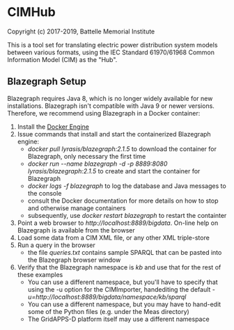 # CIMHub

Copyright (c) 2017-2019, Battelle Memorial Institute

This is a tool set for translating electric power distribution system models between
various formats, using the IEC Standard 61970/61968 Common Information Model (CIM) as the "Hub".

## Blazegraph Setup

Blazegraph requires Java 8, which is no longer widely available for new installations.  Blazegraph isn't compatible with Java 9 or newer versions. Therefore, we recommend using Blazegraph in a Docker container:

1. Install the [Docker Engine](https://docs.docker.com/install/)
2. Issue commands that install and start the containerized Blazegraph engine:
	 * _docker pull lyrasis/blazegraph:2.1.5_ to download the container for Blazegraph, only necessary the first time
	 * _docker run --name blazegraph -d -p 8889:8080 lyrasis/blazegraph:2.1.5_ to create and start the container for Blazegraph
	 * _docker logs -f blazegraph_ to log the database and Java messages to the console
	 * consult the Docker documentation for more details on how to stop and otherwise manage containers
   * subsequently, use _docker restart blazegraph_ to restart the containter
3. Point a web browser to _http://localhost:8889/bigdata_. On-line help on Blazegraph is available from the browser
4. Load some data from a CIM XML file, or any other XML triple-store
5. Run a query in the browser
	 * the file _queries.txt_ contains sample SPARQL that can be pasted into the Blazegraph browser window
6. Verify that the Blazegraph namespace is _kb_ and use that for the rest of these examples
	 * You can use a different namespace, but you'll have to specify that using the -u option for the CIMImporter, handediting the default _-u=http://localhost:8889/bigdata/namespace/kb/sparql_
	 * You can use a different namespace, but you may have to hand-edit some of the Python files (e.g. under the Meas directory)
	 * The GridAPPS-D platform itself may use a different namespace

